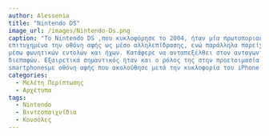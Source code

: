 ```yaml
---
author: Αlessenia
title: "Nintendo DS"
image_url: /images/Nintendo-Ds.png
caption: "To Nintendo DS ,που κυκλοφόρησε το 2004, ήταν μία πρωτοποριακή φορητή κονσόλα βιντεοπαιχνιδιών καθώς εισήγαγε 
επιτυχημένα την οθόνη αφής ως μέσο αλληλεπίδρασης, ενώ παράλληλα παρείχε και την δυνατότητα για αλληλεπίδραση στο παιχνίδι
μέσω φωνητικών εντολών και ήχων. Κατάφερε να ανταπεξέλθει στον ανταγωνισμό της εποχής γιατί έδωσε έμφαση στον σχεδιασμό νέων
διεπαφών. Εξαιρετικά σημαντικός ήταν και ο ρόλος της στην προετοιμασία του κοινού, για την μεταβίβαση στην περίοδο των
smartphonesμε οθόνη αφής που ακολούθησε μετά την κυκλοφορία του iPhone , το 2007."
categories:
  - Μελέτη Περίπτωσης
  - Αρχέτυπα
tags:
  - Nintendo
  - Βιντεοπαιχνίδια
  - Κονσόλες
---
```

